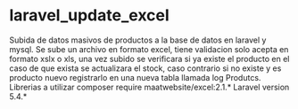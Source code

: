 # laravel_update_excel
Subida de datos masivos de productos a la base de datos en laravel y mysql.
Se sube un archivo en formato excel, tiene validacion solo acepta en formato xslx o xls, una vez subido se verificara si ya existe el producto 
en el caso de que exista se actualizara el stock, caso contrario si no existe y es producto nuevo registrarlo en una nueva tabla llamada log Produtcs.
Librerias a utilizar
composer require maatwebsite/excel:2.1.*
Laravel version 5.4.*
